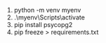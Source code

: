 1. python -m venv myenv
1. .\myenv\Scripts\activate
1. pip install psycopg2
1. pip freeze > requirements.txt